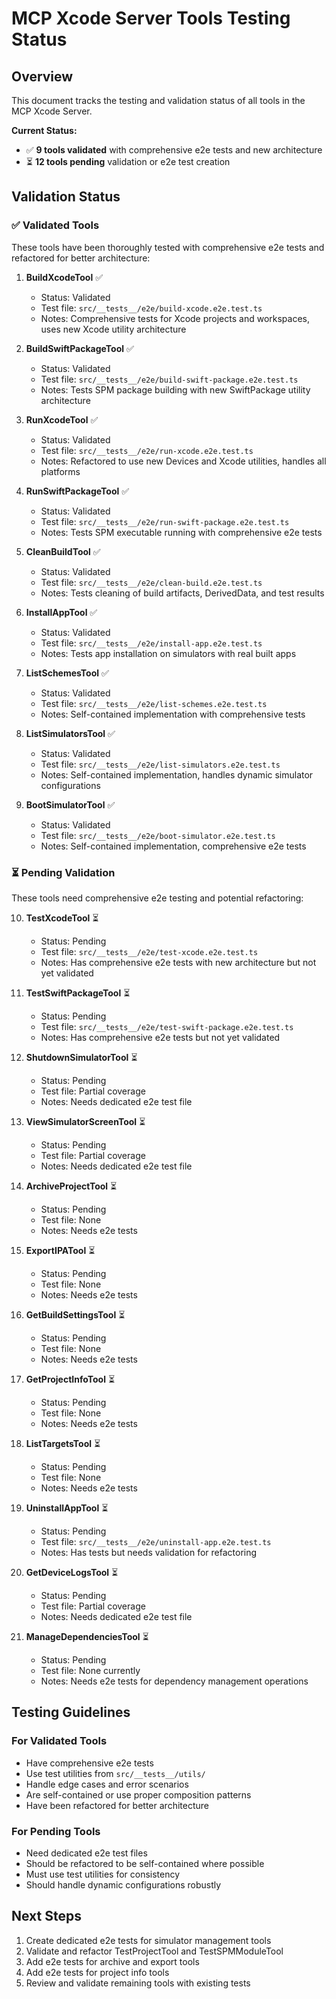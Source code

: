# MCP Xcode Server Tools Testing Status

## Overview
This document tracks the testing and validation status of all tools in the MCP Xcode Server.

**Current Status:**
- ✅ **9 tools validated** with comprehensive e2e tests and new architecture
- ⏳ **12 tools pending** validation or e2e test creation

## Validation Status

### ✅ Validated Tools
These tools have been thoroughly tested with comprehensive e2e tests and refactored for better architecture:

1. **BuildXcodeTool** ✅
   - Status: Validated
   - Test file: `src/__tests__/e2e/build-xcode.e2e.test.ts`
   - Notes: Comprehensive tests for Xcode projects and workspaces, uses new Xcode utility architecture

2. **BuildSwiftPackageTool** ✅
   - Status: Validated
   - Test file: `src/__tests__/e2e/build-swift-package.e2e.test.ts`
   - Notes: Tests SPM package building with new SwiftPackage utility architecture

3. **RunXcodeTool** ✅
   - Status: Validated
   - Test file: `src/__tests__/e2e/run-xcode.e2e.test.ts`
   - Notes: Refactored to use new Devices and Xcode utilities, handles all platforms

4. **RunSwiftPackageTool** ✅
   - Status: Validated
   - Test file: `src/__tests__/e2e/run-swift-package.e2e.test.ts`
   - Notes: Tests SPM executable running with comprehensive e2e tests

5. **CleanBuildTool** ✅
   - Status: Validated
   - Test file: `src/__tests__/e2e/clean-build.e2e.test.ts`
   - Notes: Tests cleaning of build artifacts, DerivedData, and test results

6. **InstallAppTool** ✅
   - Status: Validated
   - Test file: `src/__tests__/e2e/install-app.e2e.test.ts`
   - Notes: Tests app installation on simulators with real built apps

7. **ListSchemesTool** ✅
   - Status: Validated
   - Test file: `src/__tests__/e2e/list-schemes.e2e.test.ts`
   - Notes: Self-contained implementation with comprehensive tests

8. **ListSimulatorsTool** ✅
   - Status: Validated
   - Test file: `src/__tests__/e2e/list-simulators.e2e.test.ts`
   - Notes: Self-contained implementation, handles dynamic simulator configurations

9. **BootSimulatorTool** ✅
   - Status: Validated
   - Test file: `src/__tests__/e2e/boot-simulator.e2e.test.ts`
   - Notes: Self-contained implementation, comprehensive e2e tests

### ⏳ Pending Validation
These tools need comprehensive e2e testing and potential refactoring:

10. **TestXcodeTool** ⏳
    - Status: Pending
    - Test file: `src/__tests__/e2e/test-xcode.e2e.test.ts`
    - Notes: Has comprehensive e2e tests with new architecture but not yet validated

11. **TestSwiftPackageTool** ⏳
    - Status: Pending
    - Test file: `src/__tests__/e2e/test-swift-package.e2e.test.ts`
    - Notes: Has comprehensive e2e tests but not yet validated

12. **ShutdownSimulatorTool** ⏳
    - Status: Pending
    - Test file: Partial coverage
    - Notes: Needs dedicated e2e test file

13. **ViewSimulatorScreenTool** ⏳
    - Status: Pending
    - Test file: Partial coverage
    - Notes: Needs dedicated e2e test file

14. **ArchiveProjectTool** ⏳
    - Status: Pending
    - Test file: None
    - Notes: Needs e2e tests

15. **ExportIPATool** ⏳
    - Status: Pending
    - Test file: None
    - Notes: Needs e2e tests

16. **GetBuildSettingsTool** ⏳
    - Status: Pending
    - Test file: None
    - Notes: Needs e2e tests

17. **GetProjectInfoTool** ⏳
    - Status: Pending
    - Test file: None
    - Notes: Needs e2e tests

18. **ListTargetsTool** ⏳
    - Status: Pending
    - Test file: None
    - Notes: Needs e2e tests

19. **UninstallAppTool** ⏳
    - Status: Pending
    - Test file: `src/__tests__/e2e/uninstall-app.e2e.test.ts`
    - Notes: Has tests but needs validation for refactoring

20. **GetDeviceLogsTool** ⏳
    - Status: Pending
    - Test file: Partial coverage
    - Notes: Needs dedicated e2e test file

21. **ManageDependenciesTool** ⏳
    - Status: Pending
    - Test file: None currently
    - Notes: Needs e2e tests for dependency management operations

## Testing Guidelines

### For Validated Tools
- Have comprehensive e2e tests
- Use test utilities from `src/__tests__/utils/`
- Handle edge cases and error scenarios
- Are self-contained or use proper composition patterns
- Have been refactored for better architecture

### For Pending Tools
- Need dedicated e2e test files
- Should be refactored to be self-contained where possible
- Must use test utilities for consistency
- Should handle dynamic configurations robustly

## Next Steps
1. Create dedicated e2e tests for simulator management tools
2. Validate and refactor TestProjectTool and TestSPMModuleTool
3. Add e2e tests for archive and export tools
4. Add e2e tests for project info tools
5. Review and validate remaining tools with existing tests